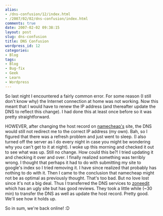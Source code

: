 ```yaml
---
alias:
- /dns-confusion/12/index.html
- /2007/02/02/dns-confusion/index.html
comments: true
date: 2007-02-02 09:38:15
layout: post
slug: dns-confusion
title: DNS Confusion
wordpress_id: 12
categories:
- Blog
tags:
- Blog
- Bug-fix
- Geek
- Learn
- Wordpress
---
```


So last night I encountered a fairly common error.  For some reason (I still don't know why) the Internet connection at home was not working.  Now this meant that I would have to renew the IP address (and thereafter update the DNS to reflect this change).  I had done this at least once before so it was pretty straightforward.

HOWEVER, after changing the host record on [namecheap's](http://www.namecheap.com) site, the DNS would still not redirect me to the correct IP address (my own).  Bah, so I figured that there was a refresh problem and just went to sleep.  (I also turned off the server as I do every night in case you might be wondering why you can't get to it at night).  I woke up this morning and checked it out to see what was up.  Still no change.  How could this be?!  I tried updating it and checking it over and over.  I finally realized something was terribly wrong.  I thought that perhaps it had to do with submitting my site to google's index so I tried removing it.  I have since realized that probably has nothing to do with it.  Then I came to the conclusion that namecheap might not be as optimal as previously thought.  That's too bad.  But no love lost since it's not a big deal.  Thus I transferred the DNS services to [zoneedit](http://zoneedit.com/) which has an ugly site but has good reviews.  They took a little while (~30 min) to transfer the DNS as well as update the host record.  Pretty good.  We'll see how it holds up.


So in sum, we're back online!  :D
